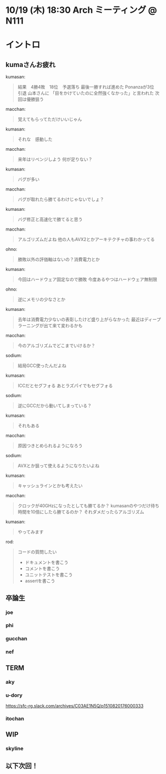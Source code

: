 # 10/19 (木) 18:30 Arch ミーティング @ N111

# イントロ

## kumaさんお疲れ
kumasan:
> 結果　4勝4敗　18位　予選落ち
> 最後一勝すれば進めた
> Ponanzaが3位　引退
> 山本さんに 「目をかけていたのに全然強くなかった」と言われた
> 次回は優勝狙う

macchan:
> 覚えてもらってただけいいじゃん

kumasan:
> それな　感動した

macchan:
> 来年はリベンジしよう
> 何が足りない？

kumasan:
> バグが多い

macchan:
> バグが取れたら勝てるわけじゃないでしょ？

kumasan:
> バグ修正と高速化で勝てると思う

macchan:
> アルゴリズムだよね
> 他の人もAVX2とかアーキテクチャの事わかってる

ohno:
> 勝敗以外の評価軸はないの？消費電力とか

kumasan:
> 今回はハードウェア固定なので勝敗
> 今度あるやつはハードウェア無制限

ohno:
> 逆にメモリの少なさとか

kumasan:
> 去年は消費電力少ないの表彰したけど盛り上がらなかった
> 最近はディープラーニングが出て来て変わるかも

macchan:
> 今のアルゴリズムでどこまでいけるか？

sodium:
> 結局GCC使ったんだよね

kumasan:
> ICCだとセグフォる
> あとラズパイでもセグフォる

sodium:
> 逆にGCCだから動いてしまっている？

kumasan:
> それもある

macchan:
> 原因つきとめられるようになろう

sodium:
> AVXとか狙って使えるようになりたいよね

kumasan:
> キャッシュラインとかも考えたい

macchan:
> クロックが40GHzになったとしても勝てるか？
> kumasanのやつだけ待ち時間を10倍にしたら勝てるのか？
> それダメだったらアルゴリズム

kumasan:
> やってみます

rod:
> コードの質問したい
> - ドキュメントを書こう
> - コメントを書こう
> - ユニットテストを書こう
> - assertを書こう

## 卒論生
### joe
### phi
### gucchan
### nef

## TERM
### aky
### u-dory
https://sfc-rg.slack.com/archives/C03AE1N5Q/p1510820176000333

### itochan

## WIP
### skyline

## 以下次回！
